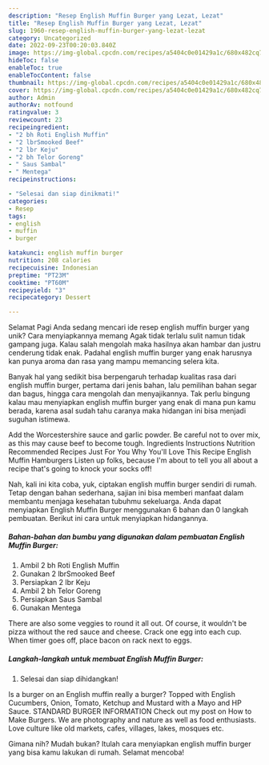 ```yaml
---
description: "Resep English Muffin Burger yang Lezat, Lezat"
title: "Resep English Muffin Burger yang Lezat, Lezat"
slug: 1960-resep-english-muffin-burger-yang-lezat-lezat
category: Uncategorized
date: 2022-09-23T00:20:03.840Z
image: https://img-global.cpcdn.com/recipes/a5404c0e01429a1c/680x482cq70/english-muffin-burger-foto-resep-utama.jpg
hideToc: false
enableToc: true
enableTocContent: false
thumbnail: https://img-global.cpcdn.com/recipes/a5404c0e01429a1c/680x482cq70/english-muffin-burger-foto-resep-utama.jpg
cover: https://img-global.cpcdn.com/recipes/a5404c0e01429a1c/680x482cq70/english-muffin-burger-foto-resep-utama.jpg
author: Admin
authorAv: notfound
ratingvalue: 3
reviewcount: 23
recipeingredient:
- "2 bh Roti English Muffin"
- "2 lbrSmooked Beef"
- "2 lbr Keju"
- "2 bh Telor Goreng"
- " Saus Sambal"
- " Mentega"
recipeinstructions:

- "Selesai dan siap dinikmati!"
categories:
- Resep
tags:
- english
- muffin
- burger

katakunci: english muffin burger 
nutrition: 208 calories
recipecuisine: Indonesian
preptime: "PT23M"
cooktime: "PT60M"
recipeyield: "3"
recipecategory: Dessert

---
```



Selamat Pagi Anda sedang mencari ide resep english muffin burger yang unik? Cara menyiapkannya memang Agak tidak terlalu sulit namun tidak gampang juga. Kalau salah mengolah maka hasilnya akan hambar dan justru cenderung tidak enak. Padahal english muffin burger yang enak harusnya kan punya aroma dan rasa yang mampu memancing selera kita.


Banyak hal yang sedikit bisa berpengaruh terhadap kualitas rasa dari english muffin burger, pertama dari jenis bahan, lalu pemilihan bahan segar dan bagus, hingga cara mengolah dan menyajikannya. Tak perlu bingung kalau mau menyiapkan english muffin burger yang enak di mana pun kamu berada, karena asal sudah tahu caranya maka hidangan ini bisa menjadi suguhan istimewa.

Add the Worcestershire sauce and garlic powder. Be careful not to over mix, as this may cause beef to become tough. Ingredients Instructions Nutrition Recommended Recipes Just For You Why You&#39;ll Love This Recipe English Muffin Hamburgers Listen up folks, because I&#39;m about to tell you all about a recipe that&#39;s going to knock your socks off!


Nah, kali ini kita coba, yuk, ciptakan english muffin burger sendiri di rumah. Tetap dengan bahan sederhana, sajian ini bisa memberi manfaat dalam membantu menjaga kesehatan tubuhmu sekeluarga. Anda dapat menyiapkan English Muffin Burger menggunakan 6 bahan dan 0 langkah pembuatan. Berikut ini cara untuk menyiapkan hidangannya.

<!--inarticleads1-->

##### Bahan-bahan dan bumbu yang digunakan dalam pembuatan English Muffin Burger:

1. Ambil 2 bh Roti English Muffin
1. Gunakan 2 lbrSmooked Beef
1. Persiapkan 2 lbr Keju
1. Ambil 2 bh Telor Goreng
1. Persiapkan  Saus Sambal
1. Gunakan  Mentega


There are also some veggies to round it all out. Of course, it wouldn&#39;t be pizza without the red sauce and cheese. Crack one egg into each cup. When timer goes off, place bacon on rack next to eggs. 

<!--inarticleads2-->

##### Langkah-langkah untuk membuat English Muffin Burger:


1. Selesai dan siap dihidangkan!

Is a burger on an English muffin really a burger? Topped with English Cucumbers, Onion, Tomato, Ketchup and Mustard with a Mayo and HP Sauce. STANDARD BURGER INFORMATION Check out my post on How to Make Burgers. We are photography and nature as well as food enthusiasts. Love culture like old markets, cafes, villages, lakes, mosques etc. 

Gimana nih? Mudah bukan? Itulah cara menyiapkan english muffin burger yang bisa kamu lakukan di rumah. Selamat mencoba!
